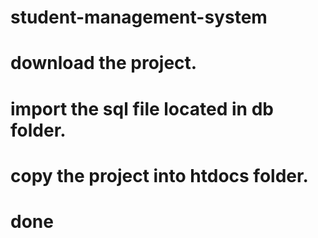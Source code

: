 # student-management-system

# download the project.

# import the sql file located in db folder.

# copy the project into htdocs folder.

# done
